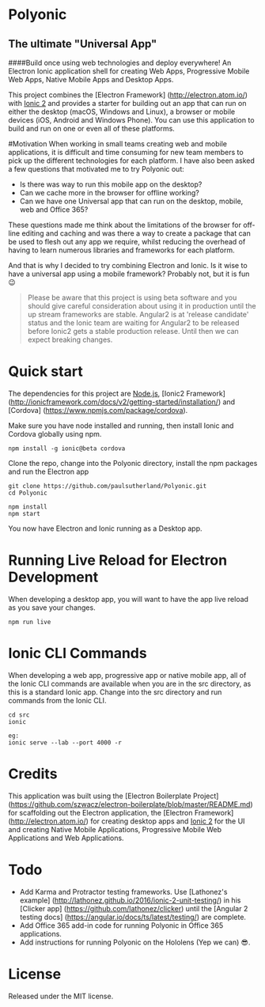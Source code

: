 # Polyonic
## The ultimate "Universal App"

####Build once using web technologies and deploy everywhere!
An Electron Ionic application shell for creating Web Apps, Progressive Mobile Web Apps, Native Mobile Apps and Desktop Apps.

This project combines the [Electron Framework] (http://electron.atom.io/) with [Ionic 2](http://ionicframework.com/docs/v2/) and provides a starter for building out an app that can run on either the desktop (macOS, Windows and Linux), a browser or mobile devices (iOS, Android and Windows Phone).  You can use this application to build and run on one or even all of these platforms.

#Motivation
When working in small teams creating web and mobile applications, it is difficult and time consuming for new team members to pick up the different technologies for each platform. I have also been asked a few questions that motivated me to try Polyonic out: 
- Is there was way to run this mobile app on the desktop?
- Can we cache more in the browser for offline working?
- Can we have one Universal app that can run on the desktop, mobile, web and Office 365?

These questions made me think about the limitations of the browser for off-line editing and caching and was there a way to create a package that can be used to flesh out any app we require, whilst reducing the overhead of having to learn numerous libraries and frameworks for each platform.

And that is why I decided to try combining Electron and Ionic. Is it wise to have a universal app using a mobile framework? Probably not, but it is fun :wink:

> Please be aware that this project is using beta software and you should give careful consideration about using it in production until the up stream frameworks are stable.  Angular2 is at 'release candidate' status and the Ionic team are waiting for Angular2 to be released before Ionic2 gets a stable production release.  Until then we can expect breaking changes.


# Quick start
The dependencies for this project are [Node.js](https://nodejs.org), [Ionic2 Framework] (http://ionicframework.com/docs/v2/getting-started/installation/) and [Cordova] (https://www.npmjs.com/package/cordova).

Make sure you have node installed and running, then install Ionic and Cordova globally using npm.
```
npm install -g ionic@beta cordova
```
Clone the repo, change into the Polyonic directory, install the npm packages and run the Electron app
```
git clone https://github.com/paulsutherland/Polyonic.git
cd Polyonic

npm install
npm start
```
You now have Electron and Ionic running as a Desktop app.

# Running Live Reload for Electron Development
When developing a desktop app, you will want to have the app live reload as you save your changes.  
```
npm run live
```
# Ionic CLI Commands
When developing a web app, progressive app or native mobile app, all of the Ionic CLI commands are available when you are in the src directory, as this is a standard Ionic app.  Change into the src directory and run commands from the Ionic CLI.  
```
cd src
ionic

eg:
ionic serve --lab --port 4000 -r
```

# Credits
This application was built using the [Electron Boilerplate Project] (https://github.com/szwacz/electron-boilerplate/blob/master/README.md) for scaffolding out the Electron application, the [Electron Framework] (http://electron.atom.io/) for creating desktop apps and [Ionic 2](http://ionicframework.com/) for the UI and creating Native Mobile Applications, Progressive Mobile Web Applications and Web Applications.

# Todo
- Add Karma and Protractor testing frameworks.  Use [Lathonez's example] (http://lathonez.github.io/2016/ionic-2-unit-testing/) in his [Clicker app] (https://github.com/lathonez/clicker) until the [Angular 2 testing docs] (https://angular.io/docs/ts/latest/testing/) are complete.
- Add Office 365 add-in code for running Polyonic in Office 365 applications.
- Add instructions for running Polyonic on the Hololens (Yep we can) :sunglasses:.

# License
Released under the MIT license.
